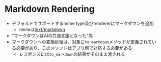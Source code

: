 # Markdown Rendering

* デフォルトでサポートするmime type及びrendererにマークダウンを追加
  * mimeは[text/markdown](https://www.rfc-editor.org/rfc/rfc7763)
* "マークダウンはAIの共通言語となった"為
* マークダウンへの変換処理は、対象に`to_markdown`メソッドが定義されている必要があり、このメソッドはアプリ側で対応する必要がある
  * レスポンスには`to_markdown`の結果がそのまま渡される

